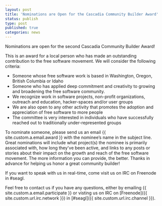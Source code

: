 ```yaml
---
layout: post
title: 'Nominations are Open for the Cascadia Community Builder Award'
status: publish
type: post
published: true
categories: news
---
```


Nominations are open for the second Cascadia Community Builder Award!

This is an award for a local person who has made an outstanding contribution to the free software movement. We will consider the following criteria:

* Someone whose free software work is based in Washington, Oregon, British Columbia or Idaho
* Someone who has applied deep commitment and creativity to growing and broadening the free software community.
* We recognize work in software projects, non-profit organizations, outreach and education, hacker-spaces and/or user groups
* We are also open to any other activity that promotes the adoption and appreciation of free software to more people
* The committee is very interested in individuals who have successfully reached out to traditionally under-represented groups

To nominate someone, please send us an email {{ site.custom.a.email.award }} with the nominee’s name in the subject line. Great nominations will include what project(s) the nominee is primarily associated with, how long they've been active, and links to any posts or stories about their impact on the growth and reach of the free software movement. The more information you can provide, the better. Thanks in advance for helping us honor a great community builder!

If you want to speak with us in real-time, come visit us on IRC on Freenode in #seagl. 


Feel free to contact us if you have any questions, either by
emailing {{ site.custom.a.email.participate }}
or visting us on IRC on
[Freenode]({{ site.custom.url.irc.network }}) in
[#seagl]({{ site.custom.url.irc.channel }}). 
